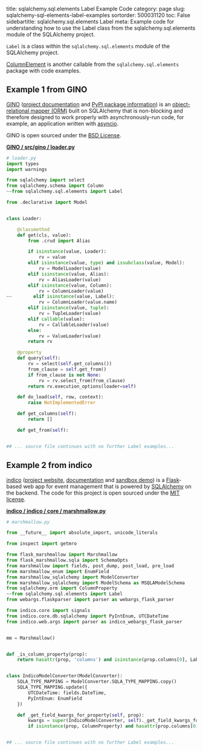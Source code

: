 title: sqlalchemy.sql.elements Label Example Code
category: page
slug: sqlalchemy-sql-elements-label-examples
sortorder: 500031120
toc: False
sidebartitle: sqlalchemy.sql.elements Label
meta: Example code for understanding how to use the Label class from the sqlalchemy.sql.elements module of the SQLAlchemy project.


`Label` is a class within the `sqlalchemy.sql.elements` module of the SQLAlchemy project.

<a href="/sqlalchemy-sql-elements-columnelement-examples.html">ColumnElement</a>
is another callable from the `sqlalchemy.sql.elements` package with code examples.

## Example 1 from GINO
[GINO](https://github.com/fantix/gino)
([project documentation](https://python-gino.readthedocs.io/en/latest/)
and
[PyPI package information](https://pypi.org/project/gino/))
is an [object-relational mapper (ORM)](/object-relational-mappers-orms.html)
built on SQLAlchemy that is non-blocking and therefore designed to work properly
with asynchronously-run code, for example, an application written with
[asyncio](https://docs.python.org/3/library/asyncio.html).

GINO is open sourced under the [BSD License](https://github.com/python-gino/gino/blob/master/LICENSE).

[**GINO / src/gino / loader.py**](https://github.com/python-gino/gino/blob/master/src/gino/./loader.py)

```python
# loader.py
import types
import warnings

from sqlalchemy import select
from sqlalchemy.schema import Column
~~from sqlalchemy.sql.elements import Label

from .declarative import Model


class Loader:

    @classmethod
    def get(cls, value):
        from .crud import Alias

        if isinstance(value, Loader):
            rv = value
        elif isinstance(value, type) and issubclass(value, Model):
            rv = ModelLoader(value)
        elif isinstance(value, Alias):
            rv = AliasLoader(value)
        elif isinstance(value, Column):
            rv = ColumnLoader(value)
~~        elif isinstance(value, Label):
            rv = ColumnLoader(value.name)
        elif isinstance(value, tuple):
            rv = TupleLoader(value)
        elif callable(value):
            rv = CallableLoader(value)
        else:
            rv = ValueLoader(value)
        return rv

    @property
    def query(self):
        rv = select(self.get_columns())
        from_clause = self.get_from()
        if from_clause is not None:
            rv = rv.select_from(from_clause)
        return rv.execution_options(loader=self)

    def do_load(self, row, context):
        raise NotImplementedError

    def get_columns(self):
        return []

    def get_from(self):


## ... source file continues with no further Label examples...

```


## Example 2 from indico
[indico](https://github.com/indico/indico)
([project website](https://getindico.io/),
[documentation](https://docs.getindico.io/en/stable/installation/)
and [sandbox demo](https://sandbox.getindico.io/))
is a [Flask](/flask.html)-based web app for event management that is
powered by [SQLAlchemy](/sqlalchemy.html) on the backend. The code
for this project is open sourced under the
[MIT license](https://github.com/indico/indico/blob/master/LICENSE).

[**indico / indico / core / marshmallow.py**](https://github.com/indico/indico/blob/master/indico/core/marshmallow.py)

```python
# marshmallow.py

from __future__ import absolute_import, unicode_literals

from inspect import getmro

from flask_marshmallow import Marshmallow
from flask_marshmallow.sqla import SchemaOpts
from marshmallow import fields, post_dump, post_load, pre_load
from marshmallow_enum import EnumField
from marshmallow_sqlalchemy import ModelConverter
from marshmallow_sqlalchemy import ModelSchema as MSQLAModelSchema
from sqlalchemy.orm import ColumnProperty
~~from sqlalchemy.sql.elements import Label
from webargs.flaskparser import parser as webargs_flask_parser

from indico.core import signals
from indico.core.db.sqlalchemy import PyIntEnum, UTCDateTime
from indico.web.args import parser as indico_webargs_flask_parser


mm = Marshmallow()


def _is_column_property(prop):
    return hasattr(prop, 'columns') and isinstance(prop.columns[0], Label)


class IndicoModelConverter(ModelConverter):
    SQLA_TYPE_MAPPING = ModelConverter.SQLA_TYPE_MAPPING.copy()
    SQLA_TYPE_MAPPING.update({
        UTCDateTime: fields.DateTime,
        PyIntEnum: EnumField
    })

    def _get_field_kwargs_for_property(self, prop):
        kwargs = super(IndicoModelConverter, self)._get_field_kwargs_for_property(prop)
        if isinstance(prop, ColumnProperty) and hasattr(prop.columns[0].type, 'marshmallow_get_field_kwargs'):


## ... source file continues with no further Label examples...

```

